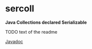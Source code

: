 # sercoll
**Java Collections declared Serializable**

TODO text of the readme

[Javadoc](http://tsjensen.github.io/sercoll/apidocs/latest/)
